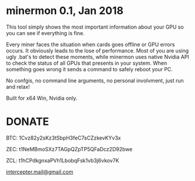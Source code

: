 # minermon 0.1, Jan 2018

This tool simply shows the most important information about your GPU so you can see
if everything is fine. 

Every miner faces the situation when cards goes offline or GPU errors occurs. 
It obviously leads to the lose of performance. Most of you are using ugly .bat's to detect these moments,
while minermon uses native Nvidia API to check the status of all GPUs that presents in your system. 
When something goes wrong it sends a command to safely reboot your PC. 

No confgis, no command line arguments, no personal involvment, just run and relax!

Built for x64 Win, Nvidia only.



# DONATE

BTC: 1Cvz82y2sKz3tSbpH3feC7sCZzkevKYv3x

ZEC: t1NeMBmoSXz7TAGpQZpTP5QFaDcz2D92bwe

ZCL: t1hCPdkgnxaPVh1LbobqFsk1vb3j6vkov7K

intercepter.mail@gmail.com
